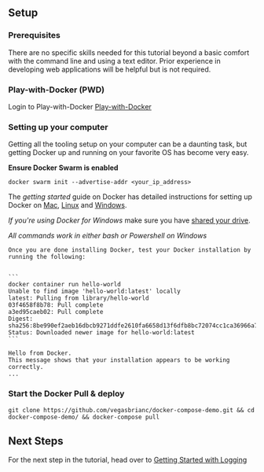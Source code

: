 ## Setup

### Prerequisites
There are no specific skills needed for this tutorial beyond a basic comfort with the command line and using a text editor. Prior experience in developing web applications will be helpful but is not required.

### Play-with-Docker (PWD)

Login to Play-with-Docker [Play-with-Docker](https://dockr.ly/brian)

### Setting up your computer
Getting all the tooling setup on your computer can be a daunting task, but getting Docker up and running on your favorite OS has become very easy.

**Ensure Docker Swarm is enabled**

   ```
   docker swarm init --advertise-addr <your_ip_address>
   ```

The *getting started* guide on Docker has detailed instructions for setting up Docker on [Mac](https://docs.docker.com/docker-for-mac/), [Linux](https://docs.docker.com/engine/installation/linux/) and [Windows](https://docs.docker.com/docker-for-windows/).

*If you're using Docker for Windows* make sure you have [shared your drive](https://docs.docker.com/docker-for-windows/#shared-drives).

*All commands work in either bash or Powershell on Windows*

	Once you are done installing Docker, test your Docker installation by running the following:
	

	```
	docker container run hello-world
	Unable to find image 'hello-world:latest' locally
	latest: Pulling from library/hello-world
	03f4658f8b78: Pull complete
	a3ed95caeb02: Pull complete
	Digest: sha256:8be990ef2aeb16dbcb9271ddfe2610fa6658d13f6dfb8bc72074cc1ca36966a7
	Status: Downloaded newer image for hello-world:latest
	```

	Hello from Docker.
	This message shows that your installation appears to be working correctly.
	...
	
### Start the Docker Pull & deploy

``` 
git clone https://github.com/vegasbrianc/docker-compose-demo.git && cd docker-compose-demo/ && docker-compose pull
```

## Next Steps
For the next step in the tutorial, head over to [Getting Started with Logging](getting-started.md)
